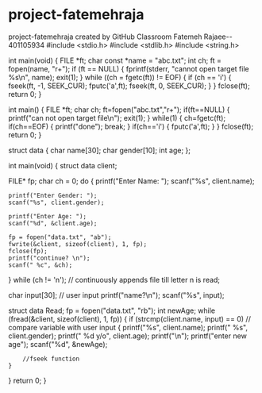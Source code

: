 # project-fatemehraja
project-fatemehraja created by GitHub Classroom
Fatemeh Rajaee-- 401105934
#include <stdio.h>
#include <stdlib.h>
#include <string.h>

int main(void)
{
    FILE *ft;
    char const *name = "abc.txt";
    int ch;
    ft = fopen(name, "r+");
    if (ft == NULL)
    {
        fprintf(stderr, "cannot open target file %s\n", name);
        exit(1);
    }
    while ((ch = fgetc(ft)) != EOF)
    {
        if (ch == 'i')
        {
            fseek(ft, -1, SEEK_CUR);
            fputc('a',ft);
            fseek(ft, 0, SEEK_CUR);
        }
    }
    fclose(ft);
    return 0;
}

int main()
{
    FILE *ft;
    char ch;
    ft=fopen("abc.txt","r+");
    if(ft==NULL)
    {
        printf("can not open target file\n");
        exit(1);
    }
    while(1)
    {
        ch=fgetc(ft);
        if(ch==EOF)
        {
            printf("done");
            break;
        }
        if(ch=='i')
        {
            fputc('a',ft);
        }
    }
    fclose(ft);
    return 0;
}

struct data
{
char name[30];
char gender[10];
int age;
};

int main(void)
{
struct data client;

FILE* fp;
char ch = 0;
do
{
    printf("Enter Name: ");
    scanf("%s", client.name);

    printf("Enter Gender: ");
    scanf("%s", client.gender);

    printf("Enter Age: ");
    scanf("%d", &client.age);

    fp = fopen("data.txt", "ab");
    fwrite(&client, sizeof(client), 1, fp);
    fclose(fp);
    printf("continue? \n");
    scanf(" %c", &ch);
} while (ch != 'n'); // continuously appends file till letter n is read;

char input[30]; // user input
printf("name?\n"); 
scanf("%s", input);

struct data Read; 
fp = fopen("data.txt", "rb");
int newAge;
while (fread(&client, sizeof(client), 1, fp))
{
    if (strcmp(client.name, input) == 0) // compare variable with user input
    {
        printf("%s", client.name);
        printf("       %s", client.gender);
        printf("      %d y/o", client.age);
        printf("\n");
        printf("enter new age"); 
        scanf("%d", &newAge);

        //fseek function
    }
}
return 0;
}

